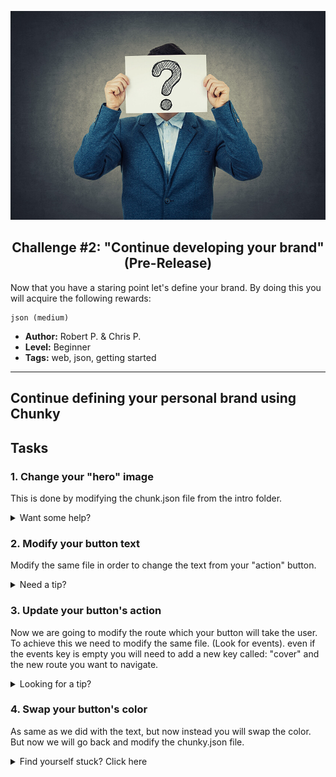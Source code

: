 <p align="center">
  <img src ="../../img/brand.jpg" />
</p>

<p align="center">
  <h2 align="center"> Challenge #2: "Continue developing your brand" (Pre-Release)</h2>
</p>

Now that you have a staring point let's define your brand.
By doing this you will acquire the following rewards:
```$xslt
json (medium)
```


* **Author:** Robert P. & Chris P.
* **Level:** Beginner
* **Tags:** web, json, getting started

---

###

## Continue defining your personal brand using Chunky

## Tasks

### 1. Change your "hero" image

This is done by modifying the chunk.json file from the intro folder.

<details>
  <summary>Want some help?</summary>
  <br />
   <p> Look for the image key under cover. </p>
</details>

### 2. Modify your button text

Modify the same file in order to change the text from your "action" button.

<details>
  <summary>Need a tip?</summary>
  <br />
   <p> Look for the primaryActionTitle key under cover. </p>
</details>

### 3. Update your button's action

Now we are going to modify the route which your button will take the user. To achieve this we need to modify the same file. (Look for events). 
even if the events key is empty you will need to add a new key called: "cover" and the new route you want to navigate.

<details>
  <summary>Looking for a tip?</summary>
  <br />
   <p> Your events key should look like this:
     ```
      "events": {
        "cover": "local://something"
      },
     ```
   </p>
</details>

### 4. Swap your button's color

As same as we did with the text, but now instead you will swap the color. But now we will go back and modify the chunky.json file.

<details>
  <summary>Find yourself stuck? Click here</summary>
  <br />
   <p> Lookup for events key and then the cover key </p>
</details>
